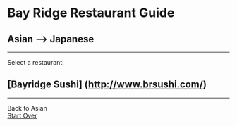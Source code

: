 # Bay Ridge Restaurant Guide
## Asian --> Japanese
---
Select a restaurant:
## [Bayridge Sushi] (http://www.brsushi.com/)
---
Back to Asian  
[Start Over](asian.md)